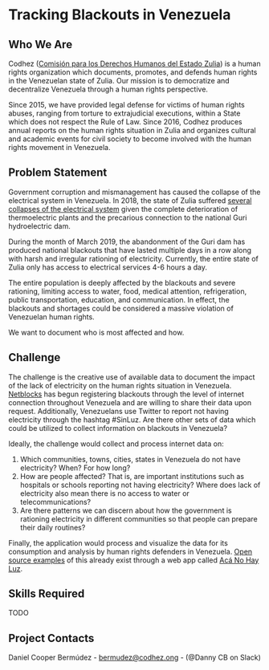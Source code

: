 # Tracking Blackouts in Venezuela

## Who We Are
Codhez ([Comisión para los Derechos Humanos del Estado Zulia](http://www.codhez.ong/)) is a human rights organization which documents, promotes, and defends human rights in the Venezuelan state of Zulia. Our mission is to democratize and decentralize Venezuela through a human rights perspective.

Since 2015, we have provided legal defense for victims of human rights abuses, ranging from torture to extrajudicial executions, within a State which does not respect the Rule of Law. Since 2016, Codhez produces annual reports on the human rights situation in Zulia and organizes cultural and academic events for civil society to become involved with the human rights movement in Venezuela.

## Problem Statement
Government corruption and mismanagement has caused the collapse of the electrical system in Venezuela. In 2018, the state of Zulia suffered [several collapses of the electrical system](http://www.codhez.org.ve/noticias/144-zulia-en-emergencia-electrica.html) given the complete deterioration of thermoelectric plants and the precarious connection to the national Guri hydroelectric dam.

During the month of March 2019, the abandonment of the Guri dam has produced national blackouts that have lasted multiple days in a row along with harsh and irregular rationing of electricity. Currently, the entire state of Zulia only has access to electrical services 4-6 hours a day.

The entire population is deeply affected by the blackouts and severe rationing, limiting access to water, food, medical attention, refrigeration, public transportation, education, and communication. In effect, the blackouts and shortages could be considered a massive violation of Venezuelan human rights.

We want to document who is most affected and how.

## Challenge
The challenge is the creative use of available data to document the impact of the lack of electricity on the human rights situation in Venezuela. [Netblocks](https://netblocks.org/) has begun registering blackouts through the level of internet connection throughout Venezuela and are willing to share their data upon request. Additionally, Venezuelans use Twitter to report not having electricity through the hashtag #SinLuz. Are there other sets of data which could be utilized to collect information on blackouts in Venezuela?

Ideally, the challenge would collect and process internet data on:
1.	Which communities, towns, cities, states in Venezuela do not have electricity? When? For how long?
2.	How are people affected? That is, are important institutions such as hospitals or schools reporting not having electricity? Where does lack of electricity also mean there is no access to water or telecommunications?
3.	Are there patterns we can discern about how the government is rationing electricity in different communities so that people can prepare their daily routines?

Finally, the application would process and visualize the data for its consumption and analysis by human rights defenders in Venezuela. [Open source examples](https://github.com/Aerolab/acanohayluz/) of this already exist through a web app called [Acá No Hay Luz](https://acanohayluz.com/).

## Skills Required
TODO

## Project Contacts
Daniel Cooper Bermúdez - bermudez@codhez.ong - (@Danny CB on Slack)
